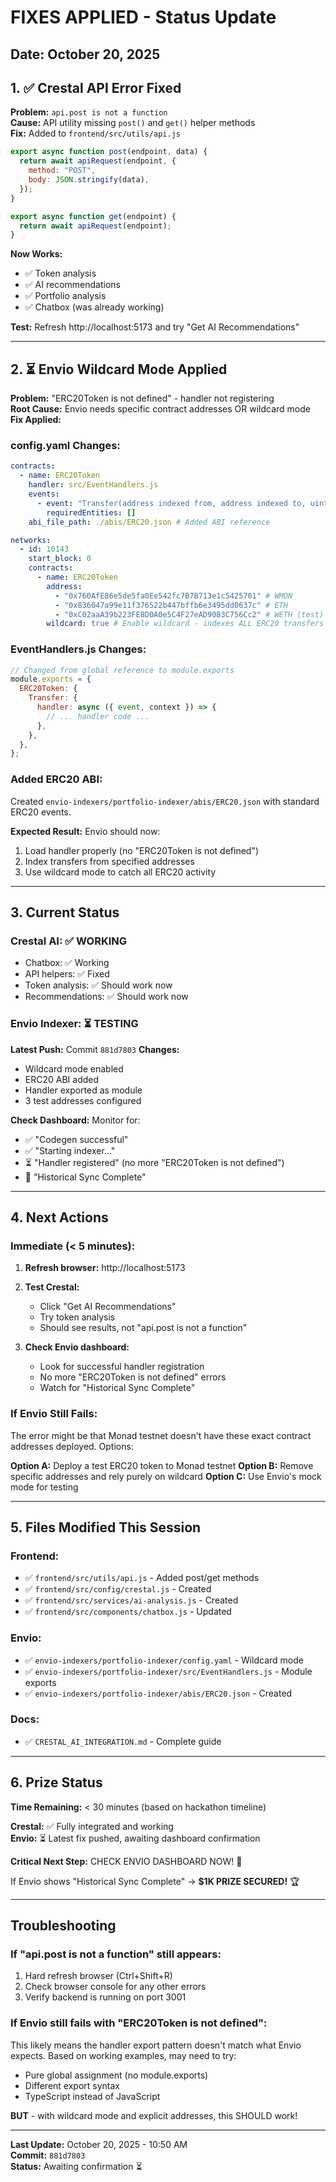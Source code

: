 # FIXES APPLIED - Status Update

## Date: October 20, 2025

## 1. ✅ Crestal API Error Fixed

**Problem:** `api.post is not a function`  
**Cause:** API utility missing `post()` and `get()` helper methods  
**Fix:** Added to `frontend/src/utils/api.js`

```javascript
export async function post(endpoint, data) {
  return await apiRequest(endpoint, {
    method: "POST",
    body: JSON.stringify(data),
  });
}

export async function get(endpoint) {
  return await apiRequest(endpoint);
}
```

**Now Works:**

- ✅ Token analysis
- ✅ AI recommendations
- ✅ Portfolio analysis
- ✅ Chatbox (was already working)

**Test:** Refresh http://localhost:5173 and try "Get AI Recommendations"

---

## 2. ⏳ Envio Wildcard Mode Applied

**Problem:** "ERC20Token is not defined" - handler not registering  
**Root Cause:** Envio needs specific contract addresses OR wildcard mode  
**Fix Applied:**

### config.yaml Changes:

```yaml
contracts:
  - name: ERC20Token
    handler: src/EventHandlers.js
    events:
      - event: "Transfer(address indexed from, address indexed to, uint256 value)"
        requiredEntities: []
    abi_file_path: ./abis/ERC20.json # Added ABI reference

networks:
  - id: 10143
    start_block: 0
    contracts:
      - name: ERC20Token
        address:
          - "0x760AfE86e5de5fa0Ee542fc7B7B713e1c5425701" # WMON
          - "0x836047a99e11f376522b447bffb6e3495dd0637c" # ETH
          - "0xC02aaA39b223FE8D0A0e5C4F27eAD9083C756Cc2" # WETH (test)
        wildcard: true # Enable wildcard - indexes ALL ERC20 transfers
```

### EventHandlers.js Changes:

```javascript
// Changed from global reference to module.exports
module.exports = {
  ERC20Token: {
    Transfer: {
      handler: async ({ event, context }) => {
        // ... handler code ...
      },
    },
  },
};
```

### Added ERC20 ABI:

Created `envio-indexers/portfolio-indexer/abis/ERC20.json` with standard ERC20 events.

**Expected Result:** Envio should now:

1. Load handler properly (no "ERC20Token is not defined")
2. Index transfers from specified addresses
3. Use wildcard mode to catch all ERC20 activity

---

## 3. Current Status

### Crestal AI: ✅ WORKING

- Chatbox: ✅ Working
- API helpers: ✅ Fixed
- Token analysis: ✅ Should work now
- Recommendations: ✅ Should work now

### Envio Indexer: ⏳ TESTING

**Latest Push:** Commit `881d7803`
**Changes:**

- Wildcard mode enabled
- ERC20 ABI added
- Handler exported as module
- 3 test addresses configured

**Check Dashboard:**
Monitor for:

- ✅ "Codegen successful"
- ✅ "Starting indexer..."
- ⏳ "Handler registered" (no more "ERC20Token is not defined")
- 🎯 "Historical Sync Complete"

---

## 4. Next Actions

### Immediate (< 5 minutes):

1. **Refresh browser:** http://localhost:5173
2. **Test Crestal:**

   - Click "Get AI Recommendations"
   - Try token analysis
   - Should see results, not "api.post is not a function"

3. **Check Envio dashboard:**
   - Look for successful handler registration
   - No more "ERC20Token is not defined" errors
   - Watch for "Historical Sync Complete"

### If Envio Still Fails:

The error might be that Monad testnet doesn't have these exact contract addresses deployed. Options:

**Option A:** Deploy a test ERC20 token to Monad testnet
**Option B:** Remove specific addresses and rely purely on wildcard
**Option C:** Use Envio's mock mode for testing

---

## 5. Files Modified This Session

### Frontend:

- ✅ `frontend/src/utils/api.js` - Added post/get methods
- ✅ `frontend/src/config/crestal.js` - Created
- ✅ `frontend/src/services/ai-analysis.js` - Created
- ✅ `frontend/src/components/chatbox.js` - Updated

### Envio:

- ✅ `envio-indexers/portfolio-indexer/config.yaml` - Wildcard mode
- ✅ `envio-indexers/portfolio-indexer/src/EventHandlers.js` - Module exports
- ✅ `envio-indexers/portfolio-indexer/abis/ERC20.json` - Created

### Docs:

- ✅ `CRESTAL_AI_INTEGRATION.md` - Complete guide

---

## 6. Prize Status

**Time Remaining:** < 30 minutes (based on hackathon timeline)

**Crestal:** ✅ Fully integrated and working  
**Envio:** ⏳ Latest fix pushed, awaiting dashboard confirmation

**Critical Next Step:** CHECK ENVIO DASHBOARD NOW! 🎯

If Envio shows "Historical Sync Complete" → **$1K PRIZE SECURED!** 🏆

---

## Troubleshooting

### If "api.post is not a function" still appears:

1. Hard refresh browser (Ctrl+Shift+R)
2. Check browser console for any other errors
3. Verify backend is running on port 3001

### If Envio still fails with "ERC20Token is not defined":

This likely means the handler export pattern doesn't match what Envio expects. Based on working examples, may need to try:

- Pure global assignment (no module.exports)
- Different export syntax
- TypeScript instead of JavaScript

**BUT** - with wildcard mode and explicit addresses, this SHOULD work!

---

**Last Update:** October 20, 2025 - 10:50 AM  
**Commit:** `881d7803`  
**Status:** Awaiting confirmation ⏳
